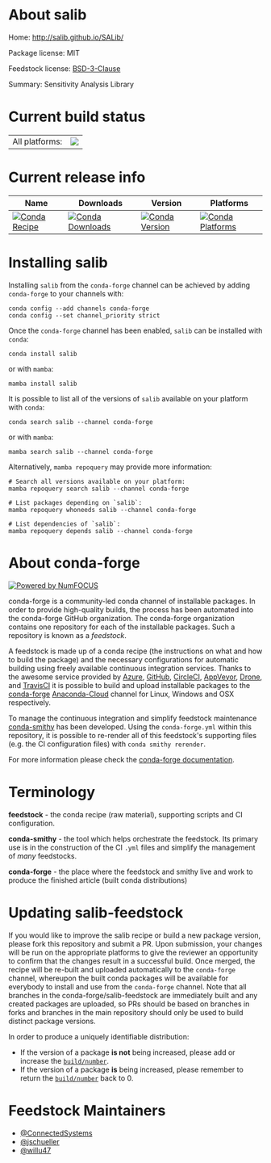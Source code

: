 About salib
===========

Home: http://salib.github.io/SALib/

Package license: MIT

Feedstock license: [BSD-3-Clause](https://github.com/conda-forge/salib-feedstock/blob/main/LICENSE.txt)

Summary: Sensitivity Analysis Library

Current build status
====================


<table><tr><td>All platforms:</td>
    <td>
      <a href="https://dev.azure.com/conda-forge/feedstock-builds/_build/latest?definitionId=4329&branchName=main">
        <img src="https://dev.azure.com/conda-forge/feedstock-builds/_apis/build/status/salib-feedstock?branchName=main">
      </a>
    </td>
  </tr>
</table>

Current release info
====================

| Name | Downloads | Version | Platforms |
| --- | --- | --- | --- |
| [![Conda Recipe](https://img.shields.io/badge/recipe-salib-green.svg)](https://anaconda.org/conda-forge/salib) | [![Conda Downloads](https://img.shields.io/conda/dn/conda-forge/salib.svg)](https://anaconda.org/conda-forge/salib) | [![Conda Version](https://img.shields.io/conda/vn/conda-forge/salib.svg)](https://anaconda.org/conda-forge/salib) | [![Conda Platforms](https://img.shields.io/conda/pn/conda-forge/salib.svg)](https://anaconda.org/conda-forge/salib) |

Installing salib
================

Installing `salib` from the `conda-forge` channel can be achieved by adding `conda-forge` to your channels with:

```
conda config --add channels conda-forge
conda config --set channel_priority strict
```

Once the `conda-forge` channel has been enabled, `salib` can be installed with `conda`:

```
conda install salib
```

or with `mamba`:

```
mamba install salib
```

It is possible to list all of the versions of `salib` available on your platform with `conda`:

```
conda search salib --channel conda-forge
```

or with `mamba`:

```
mamba search salib --channel conda-forge
```

Alternatively, `mamba repoquery` may provide more information:

```
# Search all versions available on your platform:
mamba repoquery search salib --channel conda-forge

# List packages depending on `salib`:
mamba repoquery whoneeds salib --channel conda-forge

# List dependencies of `salib`:
mamba repoquery depends salib --channel conda-forge
```


About conda-forge
=================

[![Powered by
NumFOCUS](https://img.shields.io/badge/powered%20by-NumFOCUS-orange.svg?style=flat&colorA=E1523D&colorB=007D8A)](https://numfocus.org)

conda-forge is a community-led conda channel of installable packages.
In order to provide high-quality builds, the process has been automated into the
conda-forge GitHub organization. The conda-forge organization contains one repository
for each of the installable packages. Such a repository is known as a *feedstock*.

A feedstock is made up of a conda recipe (the instructions on what and how to build
the package) and the necessary configurations for automatic building using freely
available continuous integration services. Thanks to the awesome service provided by
[Azure](https://azure.microsoft.com/en-us/services/devops/), [GitHub](https://github.com/),
[CircleCI](https://circleci.com/), [AppVeyor](https://www.appveyor.com/),
[Drone](https://cloud.drone.io/welcome), and [TravisCI](https://travis-ci.com/)
it is possible to build and upload installable packages to the
[conda-forge](https://anaconda.org/conda-forge) [Anaconda-Cloud](https://anaconda.org/)
channel for Linux, Windows and OSX respectively.

To manage the continuous integration and simplify feedstock maintenance
[conda-smithy](https://github.com/conda-forge/conda-smithy) has been developed.
Using the ``conda-forge.yml`` within this repository, it is possible to re-render all of
this feedstock's supporting files (e.g. the CI configuration files) with ``conda smithy rerender``.

For more information please check the [conda-forge documentation](https://conda-forge.org/docs/).

Terminology
===========

**feedstock** - the conda recipe (raw material), supporting scripts and CI configuration.

**conda-smithy** - the tool which helps orchestrate the feedstock.
                   Its primary use is in the construction of the CI ``.yml`` files
                   and simplify the management of *many* feedstocks.

**conda-forge** - the place where the feedstock and smithy live and work to
                  produce the finished article (built conda distributions)


Updating salib-feedstock
========================

If you would like to improve the salib recipe or build a new
package version, please fork this repository and submit a PR. Upon submission,
your changes will be run on the appropriate platforms to give the reviewer an
opportunity to confirm that the changes result in a successful build. Once
merged, the recipe will be re-built and uploaded automatically to the
`conda-forge` channel, whereupon the built conda packages will be available for
everybody to install and use from the `conda-forge` channel.
Note that all branches in the conda-forge/salib-feedstock are
immediately built and any created packages are uploaded, so PRs should be based
on branches in forks and branches in the main repository should only be used to
build distinct package versions.

In order to produce a uniquely identifiable distribution:
 * If the version of a package **is not** being increased, please add or increase
   the [``build/number``](https://docs.conda.io/projects/conda-build/en/latest/resources/define-metadata.html#build-number-and-string).
 * If the version of a package **is** being increased, please remember to return
   the [``build/number``](https://docs.conda.io/projects/conda-build/en/latest/resources/define-metadata.html#build-number-and-string)
   back to 0.

Feedstock Maintainers
=====================

* [@ConnectedSystems](https://github.com/ConnectedSystems/)
* [@jschueller](https://github.com/jschueller/)
* [@willu47](https://github.com/willu47/)

